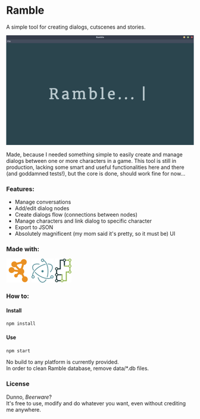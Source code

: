 # Ramble
A simple tool for creating dialogs, cutscenes and stories.

![Ramble](img/ramble.png)

Made, because I needed something simple to easily create and manage dialogs between one or more characters in a game.
This tool is still in production, lacking some smart and useful functionalities here and there (and goddamned tests!), but the core is done, should work fine for now...

### Features:
- Manage conversations
- Add/edit dialog nodes
- Create dialogs flow (connections between nodes)
- Manage characters and link dialog to specific character
- Export to JSON
- Absolutely magnificent (my mom said it's pretty, so it must be) UI

### Made with:
[![Cytoscape](logo/cytoscape_logo.png)](https://cytoscape.org/)
[![Electron](logo/electron_logo.png)](https://electronjs.org/)
[![NeDB](logo/nedb_logo.png)](https://github.com/louischatriot/nedb)

### How to:
#### Install
```sh
npm install
```
#### Use
```sh
npm start
```

No build to any platform is currently provided.  
In order to clean Ramble database, remove data/\*.db files.

### License
Dunno, *Beerware*?  
It's free to use, modify and do whatever you want, even without crediting me anywhere. 
